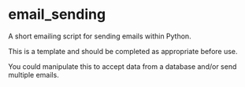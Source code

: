 # email_sending
A short emailing script for sending emails within Python.

This is a template and should be completed as appropriate before use.

You could manipulate this to accept data from a database and/or send multiple emails.
